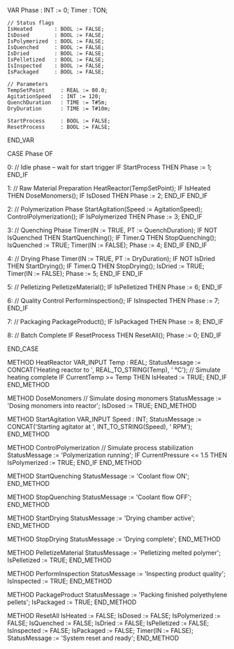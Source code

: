 VAR
    Phase : INT := 0;
    Timer : TON;

    // Status flags
    IsHeated       : BOOL := FALSE;
    IsDosed        : BOOL := FALSE;
    IsPolymerized  : BOOL := FALSE;
    IsQuenched     : BOOL := FALSE;
    IsDried        : BOOL := FALSE;
    IsPelletized   : BOOL := FALSE;
    IsInspected    : BOOL := FALSE;
    IsPackaged     : BOOL := FALSE;

    // Parameters
    TempSetPoint     : REAL := 80.0;
    AgitationSpeed   : INT := 120;
    QuenchDuration   : TIME := T#5m;
    DryDuration      : TIME := T#10m;

    StartProcess     : BOOL := FALSE;
    ResetProcess     : BOOL := FALSE;
END_VAR


CASE Phase OF

0: // Idle phase – wait for start trigger
    IF StartProcess THEN
        Phase := 1;
    END_IF

1: // Raw Material Preparation
    HeatReactor(TempSetPoint);
    IF IsHeated THEN
        DoseMonomers();
        IF IsDosed THEN
            Phase := 2;
        END_IF
    END_IF

2: // Polymerization Phase
    StartAgitation(Speed := AgitationSpeed);
    ControlPolymerization();
    IF IsPolymerized THEN
        Phase := 3;
    END_IF

3: // Quenching Phase
    Timer(IN := TRUE, PT := QuenchDuration);
    IF NOT IsQuenched THEN
        StartQuenching();
        IF Timer.Q THEN
            StopQuenching();
            IsQuenched := TRUE;
            Timer(IN := FALSE);
            Phase := 4;
        END_IF
    END_IF

4: // Drying Phase
    Timer(IN := TRUE, PT := DryDuration);
    IF NOT IsDried THEN
        StartDrying();
        IF Timer.Q THEN
            StopDrying();
            IsDried := TRUE;
            Timer(IN := FALSE);
            Phase := 5;
        END_IF
    END_IF

5: // Pelletizing
    PelletizeMaterial();
    IF IsPelletized THEN
        Phase := 6;
    END_IF

6: // Quality Control
    PerformInspection();
    IF IsInspected THEN
        Phase := 7;
    END_IF

7: // Packaging
    PackageProduct();
    IF IsPackaged THEN
        Phase := 8;
    END_IF

8: // Batch Complete
    IF ResetProcess THEN
        ResetAll();
        Phase := 0;
    END_IF

END_CASE

METHOD HeatReactor
VAR_INPUT Temp : REAL;
StatusMessage := CONCAT('Heating reactor to ', REAL_TO_STRING(Temp), ' °C');
// Simulate heating complete
IF CurrentTemp >= Temp THEN
    IsHeated := TRUE;
END_IF
END_METHOD

METHOD DoseMonomers
// Simulate dosing monomers
StatusMessage := 'Dosing monomers into reactor';
IsDosed := TRUE;
END_METHOD

METHOD StartAgitation
VAR_INPUT Speed : INT;
StatusMessage := CONCAT('Starting agitator at ', INT_TO_STRING(Speed), ' RPM');
END_METHOD

METHOD ControlPolymerization
// Simulate process stabilization
StatusMessage := 'Polymerization running';
IF CurrentPressure <= 1.5 THEN
    IsPolymerized := TRUE;
END_IF
END_METHOD

METHOD StartQuenching
StatusMessage := 'Coolant flow ON';
END_METHOD

METHOD StopQuenching
StatusMessage := 'Coolant flow OFF';
END_METHOD

METHOD StartDrying
StatusMessage := 'Drying chamber active';
END_METHOD

METHOD StopDrying
StatusMessage := 'Drying complete';
END_METHOD

METHOD PelletizeMaterial
StatusMessage := 'Pelletizing melted polymer';
IsPelletized := TRUE;
END_METHOD

METHOD PerformInspection
StatusMessage := 'Inspecting product quality';
IsInspected := TRUE;
END_METHOD

METHOD PackageProduct
StatusMessage := 'Packing finished polyethylene pellets';
IsPackaged := TRUE;
END_METHOD

METHOD ResetAll
IsHeated := FALSE;
IsDosed := FALSE;
IsPolymerized := FALSE;
IsQuenched := FALSE;
IsDried := FALSE;
IsPelletized := FALSE;
IsInspected := FALSE;
IsPackaged := FALSE;
Timer(IN := FALSE);
StatusMessage := 'System reset and ready';
END_METHOD
